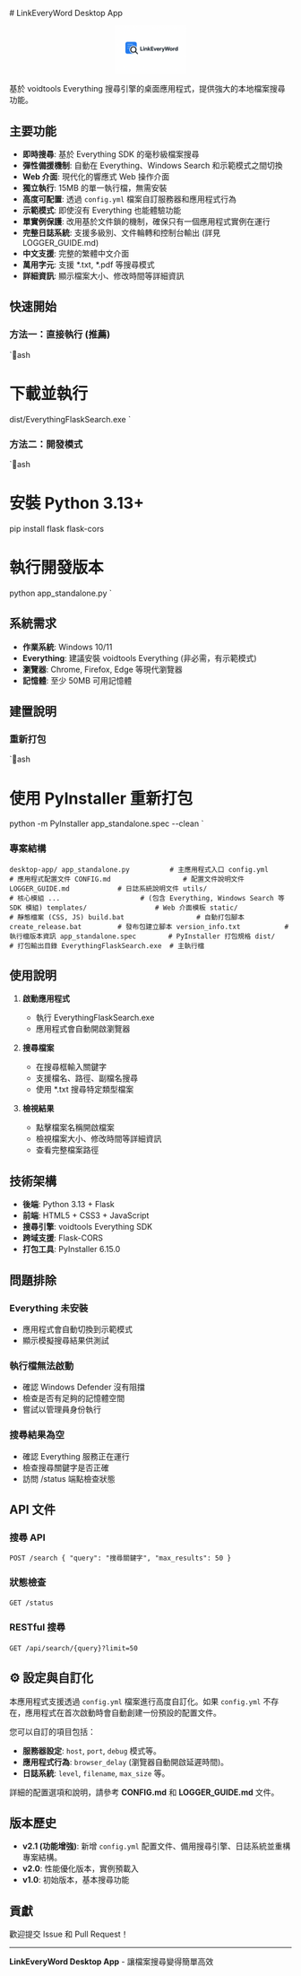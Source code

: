 ﻿﻿#  LinkEveryWord Desktop App

<p align="center"><img src="../image.png" width="128"></p>

基於 voidtools Everything 搜尋引擎的桌面應用程式，提供強大的本地檔案搜尋功能。

##  主要功能

-  **即時搜尋**: 基於 Everything SDK 的毫秒級檔案搜尋
-  **彈性備援機制**: 自動在 Everything、Windows Search 和示範模式之間切換
-  **Web 介面**: 現代化的響應式 Web 操作介面
-  **獨立執行**: 15MB 的單一執行檔，無需安裝
-  **高度可配置**: 透過 `config.yml` 檔案自訂服務器和應用程式行為
-  **示範模式**: 即使沒有 Everything 也能體驗功能
-  **單實例保護**: 改用基於文件鎖的機制，確保只有一個應用程式實例在運行
-  **完整日誌系統**: 支援多級別、文件輪轉和控制台輸出 (詳見 LOGGER_GUIDE.md)
-  **中文支援**: 完整的繁體中文介面
-  **萬用字元**: 支援 *.txt, *.pdf 等搜尋模式
-  **詳細資訊**: 顯示檔案大小、修改時間等詳細資訊

##  快速開始

### 方法一：直接執行 (推薦)
`ash
# 下載並執行
dist/EverythingFlaskSearch.exe
`

### 方法二：開發模式
`ash
# 安裝 Python 3.13+
pip install flask flask-cors

# 執行開發版本
python app_standalone.py
`

##  系統需求

- **作業系統**: Windows 10/11
- **Everything**: 建議安裝 voidtools Everything (非必需，有示範模式)
- **瀏覽器**: Chrome, Firefox, Edge 等現代瀏覽器
- **記憶體**: 至少 50MB 可用記憶體

##  建置說明

### 重新打包
`ash
# 使用 PyInstaller 重新打包
python -m PyInstaller app_standalone.spec --clean
`

### 專案結構
`
desktop-app/
 app_standalone.py          # 主應用程式入口
 config.yml                 # 應用程式配置文件
 CONFIG.md                  # 配置文件說明文件
 LOGGER_GUIDE.md            # 日誌系統說明文件
 utils/                     # 核心模組
     ...                    # (包含 Everything, Windows Search 等 SDK 模組)
 templates/                 # Web 介面模板
 static/                    # 靜態檔案 (CSS, JS)
 build.bat                  # 自動打包腳本
 create_release.bat         # 發布包建立腳本
 version_info.txt           # 執行檔版本資訊
 app_standalone.spec        # PyInstaller 打包規格
 dist/                      # 打包輸出目錄
     EverythingFlaskSearch.exe  # 主執行檔
`

##  使用說明

1. **啟動應用程式**
   - 執行 EverythingFlaskSearch.exe
   - 應用程式會自動開啟瀏覽器

2. **搜尋檔案**
   - 在搜尋框輸入關鍵字
   - 支援檔名、路徑、副檔名搜尋
   - 使用 *.txt 搜尋特定類型檔案

3. **檢視結果**
   - 點擊檔案名稱開啟檔案
   - 檢視檔案大小、修改時間等詳細資訊
   - 查看完整檔案路徑

##  技術架構

- **後端**: Python 3.13 + Flask
- **前端**: HTML5 + CSS3 + JavaScript
- **搜尋引擎**: voidtools Everything SDK
- **跨域支援**: Flask-CORS
- **打包工具**: PyInstaller 6.15.0

##  問題排除

### Everything 未安裝
- 應用程式會自動切換到示範模式
- 顯示模擬搜尋結果供測試

### 執行檔無法啟動
- 確認 Windows Defender 沒有阻擋
- 檢查是否有足夠的記憶體空間
- 嘗試以管理員身份執行

### 搜尋結果為空
- 確認 Everything 服務正在運行
- 檢查搜尋關鍵字是否正確
- 訪問 /status 端點檢查狀態

##  API 文件

### 搜尋 API
`
POST /search
{
  "query": "搜尋關鍵字",
  "max_results": 50
}
`

### 狀態檢查
`
GET /status
`

### RESTful 搜尋
`
GET /api/search/{query}?limit=50
`

## ⚙️ 設定與自訂化

本應用程式支援透過 `config.yml` 檔案進行高度自訂化。如果 `config.yml` 不存在，應用程式在首次啟動時會自動創建一份預設的配置文件。

您可以自訂的項目包括：
- **服務器設定**: `host`, `port`, `debug` 模式等。
- **應用程式行為**: `browser_delay` (瀏覽器自動開啟延遲時間)。
- **日誌系統**: `level`, `filename`, `max_size` 等。

詳細的配置選項和說明，請參考 **CONFIG.md** 和 **LOGGER_GUIDE.md** 文件。

##  版本歷史

- **v2.1 (功能增強)**: 新增 `config.yml` 配置文件、備用搜尋引擎、日誌系統並重構專案結構。
- **v2.0**: 性能優化版本，實例預載入
- **v1.0**: 初始版本，基本搜尋功能

##  貢獻

歡迎提交 Issue 和 Pull Request！

---

**LinkEveryWord Desktop App** - 讓檔案搜尋變得簡單高效 

